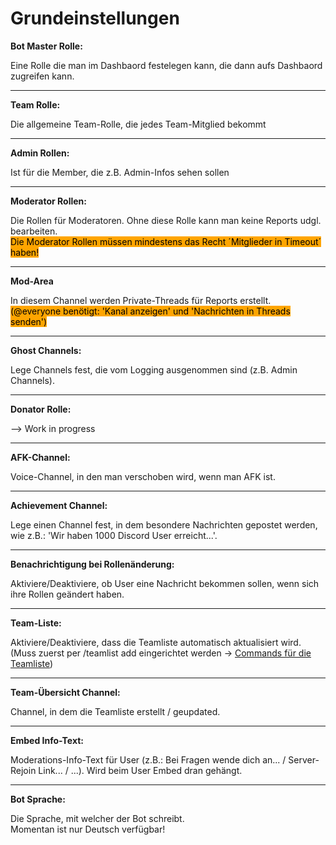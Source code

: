 # Grundeinstellungen

**Bot Master Rolle:**

Eine Rolle die man im Dashbaord festelegen kann, die dann aufs Dashbaord zugreifen kann.

***

**Team Rolle:**

Die allgemeine Team-Rolle, die jedes Team-Mitglied bekommt

***

**Admin Rollen:**

Ist für die Member, die z.B. Admin-Infos sehen sollen

***

**Moderator Rollen:**

Die Rollen für Moderatoren. Ohne diese Rolle kann man keine Reports udgl. bearbeiten.\
<mark style="background-color:orange;">Die Moderator Rollen müssen mindestens das Recht ´Mitglieder in Timeout´ haben!</mark>

***

**Mod-Area**

In diesem Channel werden Private-Threads für Reports erstellt. \
<mark style="background-color:orange;">(@everyone benötigt: 'Kanal anzeigen' und 'Nachrichten in Threads senden')</mark>

***

**Ghost Channels:**

Lege Channels fest, die vom Logging ausgenommen sind (z.B. Admin Channels).

***

**Donator Rolle:**

\--> Work in progress

***

**AFK-Channel:**

Voice-Channel, in den man verschoben wird, wenn man AFK ist.

***

**Achievement Channel:**

Lege einen Channel fest, in dem besondere Nachrichten gepostet werden, wie z.B.: 'Wir haben 1000 Discord User erreicht...'.

***

**Benachrichtigung bei Rollenänderung:**

Aktiviere/Deaktiviere, ob User eine Nachricht bekommen sollen, wenn sich ihre Rollen geändert haben.

***

**Team-Liste:**

Aktiviere/Deaktiviere, dass die Teamliste automatisch aktualisiert wird. \
(Muss zuerst per /teamlist add eingerichtet werden -> [Commands für die Teamliste](../commands/admin-commands/teamliste.md))

***

**Team-Übersicht Channel:**

Channel, in dem die Teamliste erstellt / geupdated.

***

**Embed Info-Text:**

Moderations-Info-Text für User (z.B.: Bei Fragen wende dich an... / Server-Rejoin Link... / ...). Wird beim User Embed dran gehängt.

***

**Bot Sprache:**

Die Sprache, mit welcher der Bot schreibt.\
Momentan ist nur Deutsch verfügbar!
